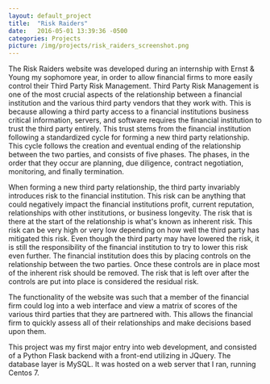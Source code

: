 ```yaml
---
layout: default_project
title:  "Risk Raiders"
date:   2016-05-01 13:39:36 -0500
categories: Projects
picture: /img/projects/risk_raiders_screenshot.png
---
```


The Risk Raiders website was developed during an internship with Ernst & Young my sophomore year, in order to allow financial firms to more easily control their Third Party Risk Management. Third Party Risk Management is one of the most crucial aspects of the relationship between a financial institution and the various third party vendors that they work with. This is because allowing a third party access to a financial institutions business critical information, servers, and software requires the financial institution to trust the third party entirely. This trust stems from the financial institution following a standardized cycle for forming a new third party relationship. This cycle follows the creation and eventual ending of the relationship between the two parties, and consists of five phases. The phases, in the order that they occur are planning, due diligence, contract negotiation, monitoring, and finally termination.

When forming a new third party relationship, the third party invariably introduces risk to the financial institution. This risk can be anything that could negatively impact the financial institutions profit, current reputation, relationships with other institutions, or business longevity. The risk that is there at the start of the relationship is what's known as inherent risk. This risk can be very high or very low depending on how well the third party has mitigated this risk. Even though the third party may have lowered the risk, it is still the responsibility of the financial institution to try to lower this risk even further. The financial institution does this by placing controls on the relationship between the two parties. Once these controls are in place most of the inherent risk should be removed. The risk that is left over after the controls are put into place is considered the residual risk.

The functionality of the website was such that a member of the financial firm could log into a web interface and view a matrix of scores of the various third parties that they are partnered with. This allows the financial firm to quickly assess all of their relationships and make decisions based upon them.

This project was my first major entry into web development, and consisted of a Python Flask backend with a front-end utilizing in JQuery. The database layer is MySQL. It was hosted on a web server that I ran, running Centos 7.
